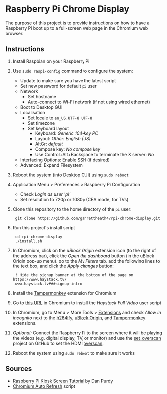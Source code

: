 Raspberry Pi Chrome Display
===========================

The purpose of this project is to provide instructions on how to have a
Raspberry Pi boot up to a full-screen web page in the Chromium web browser.


Instructions
------------

1. Install Raspbian on your Raspberry Pi
1. Use `sudo raspi-config` command to configure the system:
    * Update to make sure you have the latest script
    * Set new password for default `pi` user
    * Network
        * Set hostname
        * Auto-connect to Wi-Fi network (if not using wired ethernet)
    * Boot to Desktop GUI
    * Localisation
        * Set locale to `en_US.UTF-8 UTF-8`
        * Set timezone
        * Set keyboard layout
            * Keyboard: _Generic 104-key PC_
            * Layout: _Other: English (US)_
            * AltGr: _default_
            * Compose key: _No compose key_
            * Use Control+Alt+Backspace to terminate the X server: _No_
    * Interfacing Options: Enable SSH (if desired)
    * Advanced: Expand Filesystem
1. Reboot the system (into Desktop GUI) using `sudo reboot`
1. Application Menu > Preferences > Raspberry Pi Configuration
    * Check _Login as user 'pi'_
    * Set resolution to 720p or 1080p (CEA mode, for TVs)
1. Clone this repository to the home directory of the `pi` user:

        git clone https://github.com/garrettheath4/rpi-chrome-display.git

1. Run this project's install script

        cd rpi-chrome-display
        ./install.sh

1. In Chromium, click on the _uBlock Origin_ extension icon (to the right of the address bar), click the _Open the dashboard_ button (in the uBlock Origin pop-up menu), go to the _My Filters_ tab, add the following lines to the text box, and click the _Apply changes_ button:

        ! Hide the signup banner at the bottom of the page on https://www.haystack.tv/
        www.haystack.tv###signup-intro

1. Install the [Tampermonkey] extension for Chromium
1. Go to [this URL][HaystackFullVideo] in Chromium to install the _Haystack Full Video_ user script
1. In Chromium, go to Menu > More Tools > [Extensions](chrome://extensions/) and check _Allow in incognito_ next to the [h264ify], [uBlock Origin], and [Tampermonkey] extensions.
1. _Optional:_ Connect the Raspberry Pi to the screen where it will be playing the videos (e.g. digital display, TV, or monitor) and use the [set\_overscan] project on GitHub to set the HDMI [overscan].
1. Reboot the system using `sudo reboot` to make sure it works


Sources
-------

* [Raspberry Pi Kiosk Screen Tutorial][tutorial] by Dan Purdy
* [Chromium Auto Refresh][script] script


<!-- Links -->
[h264ify]: https://chrome.google.com/webstore/detail/h264ify/aleakchihdccplidncghkekgioiakgal
[uBlock Origin]: https://chrome.google.com/webstore/detail/ublock-origin/cjpalhdlnbpafiamejdnhcphjbkeiagm
[tutorial]: https://www.danpurdy.co.uk/web-development/raspberry-pi-kiosk-screen-tutorial/
[script]: https://www.raspberrypi.org/forums/viewtopic.php?t=178206
[Tampermonkey]: https://chrome.google.com/webstore/detail/tampermonkey/dhdgffkkebhmkfjojejmpbldmpobfkfo
[HaystackFullVideo]: https://gist.github.com/garrettheath4/b048bfb9cac5099b9217bfa04d71df10/raw/HaystackFullVideo.user.js
[set\_overscan]: https://github.com/ukscone/set_overscan
[overscan]: https://en.wikipedia.org/wiki/Overscan
